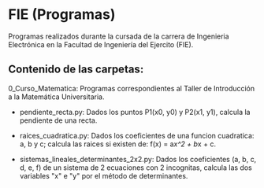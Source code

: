 # FIE (Programas)
Programas realizados durante la cursada de la carrera de Ingenieria Electrónica en la Facultad de Ingeniería del Ejercito (FIE).

## Contenido de las carpetas:
0_Curso_Matematica: Programas correspondientes al Taller de Introducción a la Matemática Universitaria.

- pendiente_recta.py:
  Dados los puntos P1(x0, y0) y P2(x1, y1), calcula la pendiente de una recta.
  
- raices_cuadratica.py:
  Dados los coeficientes de una funcion cuadratica: a, b y c; calcula las raices si existen de: f(x) = a*x^2 + b*x + c.

- sistemas_lineales_determinantes_2x2.py:
  Dados los coeficientes (a, b, c, d, e, f) de un sistema de 2 ecuaciones con 2 incognitas, calcula las dos variables "x" e "y" por el método de determinantes.

